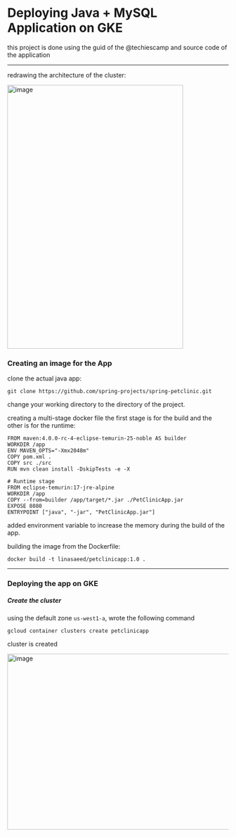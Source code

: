# Deploying Java + MySQL Application on GKE
this project is done using the guid of the @techiescamp and source code of the application 
__________________________________________________________________________________________________
redrawing the architecture of the cluster:

<img width="400" height="600" alt="image" src="https://github.com/user-attachments/assets/4c680feb-dd57-4dd2-b0d6-c8069aad3e6c" />


### Creating an image for the App
clone the actual java app:

```
git clone https://github.com/spring-projects/spring-petclinic.git
```

change your working directory to the directory of the project.

creating a multi-stage docker file the first stage is for the build and the other is for the runtime:

```shell
FROM maven:4.0.0-rc-4-eclipse-temurin-25-noble AS builder
WORKDIR /app  
ENV MAVEN_OPTS="-Xmx2048m"
COPY pom.xml .
COPY src ./src
RUN mvn clean install -DskipTests -e -X

# Runtime stage
FROM eclipse-temurin:17-jre-alpine
WORKDIR /app
COPY --from=builder /app/target/*.jar ./PetClinicApp.jar
EXPOSE 8080
ENTRYPOINT ["java", "-jar", "PetClinicApp.jar"]
```

added environment variable to increase the memory during the build of the app.

building the image from the Dockerfile:

```
docker build -t linasaeed/petclinicapp:1.0 .
```


_________________
### Deploying the app on GKE

##### Create the cluster
using the default zone `us-west1-a`, wrote the following command

```
gcloud container clusters create petclinicapp
```
cluster is created

<img width="600" height="400" alt="image" src="https://github.com/user-attachments/assets/0536638c-6832-41e8-af68-6263f2247dcf" />